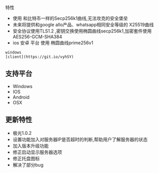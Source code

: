 特性

* 使用 和比特币一样的Secp256k1曲线,无法攻克的安全堡垒
* 未来将提供和google allo产品、whatsapp相同安全等级的 X25519曲线
* 安全协议使用TLS1.2 ,密钥交换使用椭圆曲线secp256k1,加密套件使用AES256-GCM-SHA384 
* ios 安卓 平台 使用 椭圆曲线prime256v1

```
windows 
[client](https://git.io/vyhSY)

```

支持平台
------------

* Windows
* IOS
* Android
* OSX

更新特性
------------
* 极光1.0.2
* 设置功能加入对服务器IP是否超时的判断,帮助用户了解服务器的状态
* 加入版本升级功能
* 修正启动显示服务器选项
* 修正托盘图标
* 解决了部分bug
